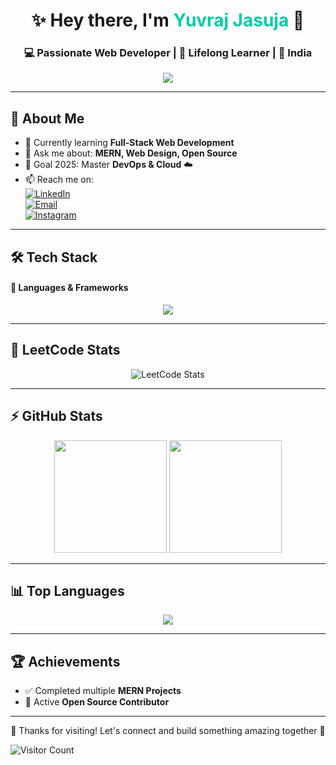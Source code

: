 <!-- Banner -->
<h1 align="center">✨ Hey there, I'm <span style="color:#00C9A7;">Yuvraj Jasuja</span> 👋</h1>
<h3 align="center">💻 Passionate Web Developer | 🌱 Lifelong Learner | 📍 India</h3>

<p align="center">
  <img src="https://readme-typing-svg.herokuapp.com?color=00C9A7&size=24&center=true&vCenter=true&width=550&lines=🚀+Full+Stack+Web+Developer;💡+Problem+Solver;⚡+Tech+Explorer;🌎+Open+Source+Contributor">
</p>

---

## 🚀 About Me
- 🌱 Currently learning **Full-Stack Web Development**  
- 💬 Ask me about: **MERN, Web Design, Open Source**  
- 🎯 Goal 2025: Master **DevOps & Cloud** ☁️  
- 📫 Reach me on:  
  [![LinkedIn](https://img.shields.io/badge/LinkedIn-0077B5?style=for-the-badge&logo=linkedin&logoColor=white)](https://www.linkedin.com/in/yuvraj-jasuja-0b2b04318/)  
  [![Email](https://img.shields.io/badge/Email-EA4335?style=for-the-badge&logo=gmail&logoColor=white)](mailto:yuvrajjasuja11981@gmail.com)  
  [![Instagram](https://img.shields.io/badge/Instagram-E4405F?style=for-the-badge&logo=instagram&logoColor=white)](https://www.instagram.com/yuvrajjasuja/?next=%2F)

---

## 🛠️ Tech Stack
#### 🚀 Languages & Frameworks
<p align="center">
  <img src="https://skillicons.dev/icons?i=html,css,js,react,nodejs,cpp,c,git,github" />
</p>

---
## 🧠 LeetCode Stats

<div align="center">
  <img src="https://leetcard.jacoblin.cool/
YuvrajJasuja?theme=dark&font=Fira%20Code&ext=heatmap" alt="LeetCode Stats"/>
</div>


---
## ⚡ GitHub Stats
<p align="center">
  <img src="https://github-readme-stats.vercel.app/api?username=YuvrajJasuja&show_icons=true&theme=tokyonight&hide_border=true" height="180"/>
  <img src="https://github-readme-streak-stats.herokuapp.com/?user=YuvrajJasuja&theme=tokyonight&hide_border=true" height="180"/>  
</p>

---

## 📊 Top Languages
<p align="center">
  <img src="https://github-readme-stats.vercel.app/api/top-langs/?username=YuvrajJasuja&theme=tokyonight&layout=compact&hide_border=true&langs_count=8"/>
</p>

---

## 🏆 Achievements
- ✅ Completed multiple **MERN Projects**  
- 🌟 Active **Open Source Contributor**  

---


<p align="center"> 
  💖 Thanks for visiting! Let's connect and build something amazing together 🚀  
</p>

![Visitor Count](https://komarev.com/ghpvc/?username=YuvrajJasuja&style=for-the-badge&color=00C9A7)
